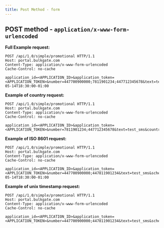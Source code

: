 ```yaml
---
title: Post Method - form
---
```


## POST method - `application/x-www-form-urlencoded`

**Full Example request:**
``` http
POST /api/1.0/simple/promotional HTTP/1.1
Host: portal.bulkgate.com
Content-Type: application/x-www-form-urlencoded
Cache-Control: no-cache

application_id=<APPLICATION_ID>&application_token=<APPLICATION_TOKEN>&number=447700900000;7811901234;447712345678&text=test_sms&unicode=yes&flash=no&sender_id=gText&sender_id_value=BulkGate&country=gb&schedule=2018-05-14T18:30:00-01:00
```

**Example of country request:**
``` http
POST /api/1.0/simple/promotional HTTP/1.1
Host: portal.bulkgate.com
Content-Type: application/x-www-form-urlencoded
Cache-Control: no-cache

application_id=<APPLICATION_ID>&application_token=<APPLICATION_TOKEN>&number=7811901234;447712345678&text=test_sms&country=gb
```

**Example of ISO 8601 request:**
``` http
POST /api/1.0/simple/promotional HTTP/1.1
Host: portal.bulkgate.com
Content-Type: application/x-www-form-urlencoded
Cache-Control: no-cache

application_id=<APPLICATION_ID>&application_token=<APPLICATION_TOKEN>&number=447700900000;447811901234&text=test_sms&schedule=2018-05-14T18:30:00-01:00
```

**Example of unix timestamp request:**
``` http
POST /api/1.0/simple/promotional HTTP/1.1
Host: portal.bulkgate.com
Content-Type: application/x-www-form-urlencoded
Cache-Control: no-cache

application_id=<APPLICATION_ID>&application_token=<APPLICATION_TOKEN>&number=447700900000;447811901234&text=test_sms&schedule=1526992636
```
